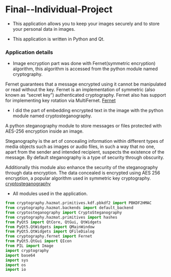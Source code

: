 # Final--Individual-Project
* This application allows you to keep your images securely and to store your personal data in images. 

* This application is written in Python and Qt.


### **Application details**

* Image encryption part was done with Fernet(symmetric encryption) algorithm, this algorithm is accessed from the python module named cryptography.

Fernet guarantees that a message encrypted using it cannot be manipulated or read without the key. Fernet is an implementation of symmetric (also known as “secret key”) authenticated cryptography. Fernet also has support for implementing key rotation via MultiFernet. [Fernet](https://cryptography.io/en/latest/fernet.html)

* I did the part of embedding encrypted text in the image with the python module named cryptosteganography.

A python steganography module to store messages or files protected with AES-256 encryption inside an image. 

Steganography is the art of concealing information within different types of media objects such as images or audio files, in such a way that no one, apart from the sender and intended recipient, suspects the existence of the message. By default steganography is a type of security through obscurity. 

Additionally this module also enhance the security of the steganography through data encryption. The data concealed is encrypted using AES 256 encryption, a popular algorithm used in symmetric key cryptography. [cryptosteganography](https://pypi.org/project/cryptosteganography/)

* All modules used in the application.

```python
from cryptography.hazmat.primitives.kdf.pbkdf2 import PBKDF2HMAC
from cryptography.hazmat.backends import default_backend
from cryptosteganography import CryptoSteganography
from cryptography.hazmat.primitives import hashes
from PyQt5 import QtCore, QtGui, QtWidgets
from PyQt5.QtWidgets import QMainWindow
from PyQt5.QtWidgets import QFileDialog
from cryptography.fernet import Fernet
from PyQt5.QtGui import QIcon
from PIL import Image
import cryptography
import base64
import sys
import os
import io
```



```




